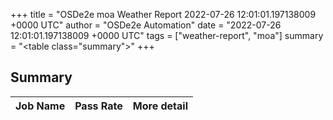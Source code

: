 +++
title = "OSDe2e moa Weather Report 2022-07-26 12:01:01.197138009 +0000 UTC"
author = "OSDe2e Automation"
date = "2022-07-26 12:01:01.197138009 +0000 UTC"
tags = ["weather-report", "moa"]
summary = "<table class=\"summary\"></table>"
+++
## Summary

| Job Name | Pass Rate | More detail |
|----------|-----------|-------------|




